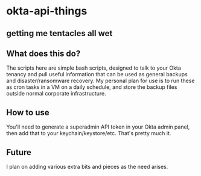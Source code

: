 # okta-api-things
getting me tentacles all wet
---

## What does this do?

The scripts here are simple bash scripts, designed to talk to your Okta tenancy and pull useful information that can be used as general
backups and disaster/ransomware recovery. My personal plan for use is to run these as cron tasks in a VM on a daily schedule, and store the backup files outside normal corporate infrastructure.

## How to use

You'll need to generate a superadmin API token in your Okta admin panel, then add that to your keychain/keystore/etc. That's pretty much it.

## Future

I plan on adding various extra bits and pieces as the need arises.